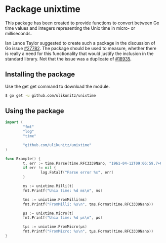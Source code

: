 # Package unixtime

This package has been created to provide functions to convert between Go
time values and integers representing the Unix time in micro- or
milliseconds.

Ian Lance Taylor suggested to create such a package in the discussion of
Go issue [#27782](https://github.com/golang/go/issues/27782). The
package should be used to measure, whether there is really a need for
this functionality that would justify the inclusion in the standard
library. Not that the issue was a duplicate of
[#18935](https://github.com/golang/go/issues/18935).

## Installing the package

Use the get get command to download the module.

```bash
$ go get -u github.com/ulikunitz/unixtime
```

## Using the package

```go
import (
        "fmt"
        "log"
        "time"

        "github.com/ulikunitz/unixtime"
)

func Example() {
        t, err := time.Parse(time.RFC3339Nano, "1961-04-12T09:06:59.7+03:00")
        if err != nil {
                log.Fatalf("Parse error %s", err)
        }

        ms := unixtime.Milli(t)
        fmt.Printf("Unix time: %d ms\n", ms)

        tms := unixtime.FromMilli(ms)
        fmt.Printf("FromMilli: %s\n", tms.Format(time.RFC3339Nano))

        µs := unixtime.Micro(t)
        fmt.Printf("Unix time: %d µs\n", µs)

        tµs := unixtime.FromMicro(µs)
        fmt.Printf("FromMicro: %s\n", tµs.Format(time.RFC3339Nano))
}
```
